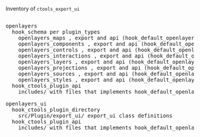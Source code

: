 Inventory of `ctools_export_ui`

<pre>

openlayers 
  hook_schema per plugin_types
  	openlayers_maps , export and api (hook_default_openlayers_maps)
  	openlayers_components , export and api (hook_default_openlayers_components)
  	openlayers_controls , export and api (hook_default_openlayers_controls)
   	openlayers_interactions , export and api (hook_default_openlayers_interactions)
   	openlayers_layers , export and api (hook_default_openlayers_layers)
   	openlayers_projections , export and api (hook_default_openlayers_projections)
   	openlayers_sources , export and api (hook_default_openlayers_sources)
   	openlayers_styles , export and api (hook_default_openlayers_styles)
  hook_ctools_plugin_api 
  	includes/ with files that implements hook_default_openlayers_{plugin_types}

openlayers_ui
  hook_ctools_plugin_directory
  	src/Plugin/export_ui/ export_ui class definitions 
  hook_ctools_plugin_api 
  	includes/ with files that implements hook_default_openlayers_{plugin_types}

</pre>

